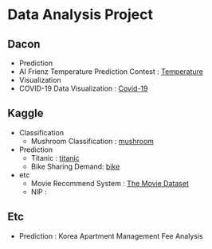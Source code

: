 # Data Analysis Project

## Dacon 

* Prediction 
*  AI Frienz Temperature Prediction Contest : [Temperature](https://dacon.io/competitions/official/235590/overview/)
* Visualization
* COVID-19 Data Visualization : [Covid-19](https://dacon.io/competitions/official/235590/overview/)



## Kaggle

* Classification 
  * Mushroom Classification : [mushroom](https://www.kaggle.com/uciml/mushroom-classification)
* Prediction 
  * Titanic : [titanic](https://www.kaggle.com/c/titanic)
  * Bike Sharing Demand: [bike](https://www.kaggle.com/c/bike-sharing-demand)
* etc
  * Movie Recommend System : [The Movie Dataset](https://www.kaggle.com/rounakbanik/the-movies-dataset)
  *  NlP : 

## Etc

* Prediction : Korea Apartment Management Fee Analysis